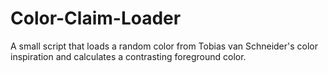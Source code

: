 # Color-Claim-Loader
A small script that loads a random color from Tobias van Schneider's color inspiration and calculates a contrasting foreground color.
